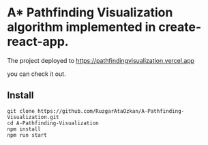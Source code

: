 # A* Pathfinding Visualization algorithm implemented in create-react-app.

The project deployed to https://pathfindingvisualization.vercel.app

you can check it out.

## Install

```shell
git clone https://github.com/RuzgarAtaOzkan/A-Pathfinding-Visualization.git
cd A-Pathfinding-Visualization
npm install
npm run start
```
